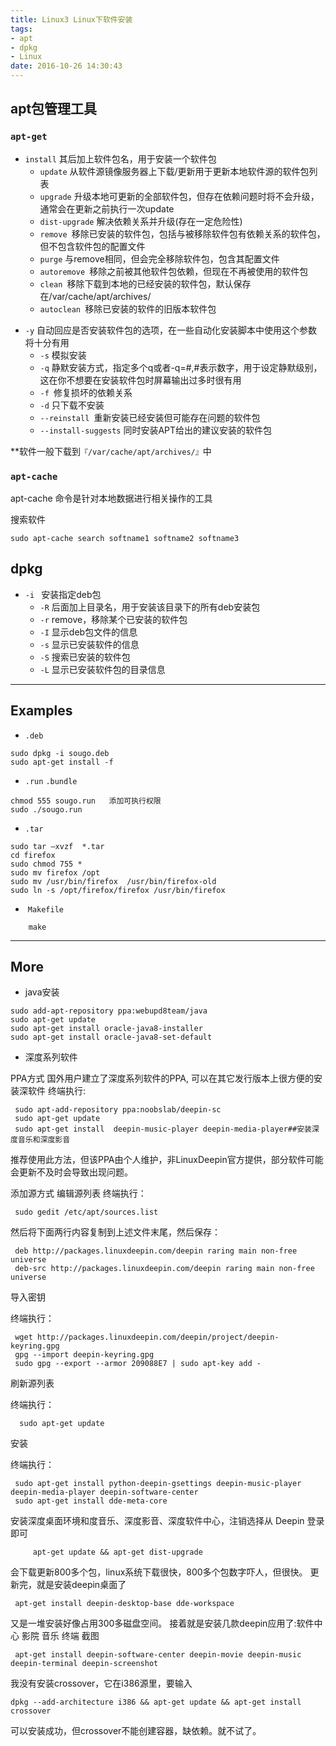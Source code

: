 ```yaml
---
title: Linux3 Linux下软件安装
tags:
- apt
- dpkg
- Linux
date: 2016-10-26 14:30:43
---
```


## apt包管理工具

### `apt-get`

+ `install` 	其后加上软件包名，用于安装一个软件包
  + `update` 从软件源镜像服务器上下载/更新用于更新本地软件源的软件包列表
  + `upgrade` 升级本地可更新的全部软件包，但存在依赖问题时将不会升级，通常会在更新之前执行一次update
  + `dist-upgrade` 解决依赖关系并升级(存在一定危险性)
  + `remove `移除已安装的软件包，包括与被移除软件包有依赖关系的软件包，但不包含软件包的配置文件
  + `purge` 与remove相同，但会完全移除软件包，包含其配置文件
  + `autoremove `移除之前被其他软件包依赖，但现在不再被使用的软件包
  + `clean `移除下载到本地的已经安装的软件包，默认保存在/var/cache/apt/archives/
  + `autoclean `移除已安装的软件的旧版本软件包


<!-- more -->

+ `-y` 	自动回应是否安装软件包的选项，在一些自动化安装脚本中使用这个参数将十分有用
  + `-s` 模拟安装
  + `-q` 静默安装方式，指定多个q或者-q=#,#表示数字，用于设定静默级别，这在你不想要在安装软件包时屏幕输出过多时很有用
  + `-f `修复损坏的依赖关系
  + `-d` 只下载不安装
  + `--reinstall `重新安装已经安装但可能存在问题的软件包
  + `--install-suggests` 同时安装APT给出的建议安装的软件包

**软件一般下载到`『/var/cache/apt/archives/』`中

### `apt-cache` 

apt-cache 命令是针对本地数据进行相关操作的工具

搜索软件

```shell
sudo apt-cache search softname1 softname2 softname3
```

## dpkg

+ `-i `	安装指定deb包
  + `-R` 后面加上目录名，用于安装该目录下的所有deb安装包
  + `-r` remove，移除某个已安装的软件包
  + `-I` 显示deb包文件的信息
  + `-s` 显示已安装软件的信息
  + `-S` 搜索已安装的软件包
  + `-L` 显示已安装软件包的目录信息

***

## Examples


+ `.deb`

```shell
sudo dpkg -i sougo.deb
sudo apt-get install -f
```

+ `.run` `.bundle`

```shell
chmod 555 sougo.run   添加可执行权限 
sudo ./sougo.run
```

+ `.tar`

```shell
sudo tar –xvzf  *.tar 
cd firefox
sudo chmod 755 *
sudo mv firefox /opt
sudo mv /usr/bin/firefox  /usr/bin/firefox-old
sudo ln -s /opt/firefox/firefox /usr/bin/firefox
```

+  `Makefile`


```shell
    make
```
---

## More

+ java安装

```shell
sudo add-apt-repository ppa:webupd8team/java
sudo apt-get update
sudo apt-get install oracle-java8-installer
sudo apt-get install oracle-java8-set-default
```

+ 深度系列软件

PPA方式
国外用户建立了深度系列软件的PPA, 可以在其它发行版本上很方便的安装深软件 终端执行: 

```shell
 sudo apt-add-repository ppa:noobslab/deepin-sc
 sudo apt-get update
 sudo apt-get install  deepin-music-player deepin-media-player##安装深度音乐和深度影音
```

推荐使用此方法，但该PPA由个人维护，非LinuxDeepin官方提供，部分软件可能会更新不及时会导致出现问题。 

添加源方式
编辑源列表
终端执行：

``` shell
 sudo gedit /etc/apt/sources.list 
```

然后将下面两行内容复制到上述文件末尾，然后保存：

``` shell
 deb http://packages.linuxdeepin.com/deepin raring main non-free universe
 deb-src http://packages.linuxdeepin.com/deepin raring main non-free universe
```

导入密钥

终端执行： 

```shell
 wget http://packages.linuxdeepin.com/deepin/project/deepin-keyring.gpg
 gpg --import deepin-keyring.gpg
 sudo gpg --export --armor 209088E7 | sudo apt-key add -
```

刷新源列表

终端执行： 

```shell
  sudo apt-get update
```

安装

终端执行： 

```shell
 sudo apt-get install python-deepin-gsettings deepin-music-player deepin-media-player deepin-software-center
 sudo apt-get install dde-meta-core
```

安装深度桌面环境和度音乐、深度影音、深度软件中心，注销选择从 Deepin 登录即可 

```shell
     apt-get update && apt-get dist-upgrade
```
会下载更新800多个包，linux系统下载很快，800多个包数字吓人，但很快。
更新完，就是安装deepin桌面了


```shell
 apt-get install deepin-desktop-base dde-workspace
```
又是一堆安装好像占用300多磁盘空间。
接着就是安装几款deepin应用了:软件中心 影院 音乐 终端 截图

```shell
 apt-get install deepin-software-center deepin-movie deepin-music deepin-terminal deepin-screenshot
```


我没有安装crossover，它在i386源里，要输入

```shell
dpkg --add-architecture i386 && apt-get update && apt-get install crossover
```
可以安装成功，但crossover不能创建容器，缺依赖。就不试了。



